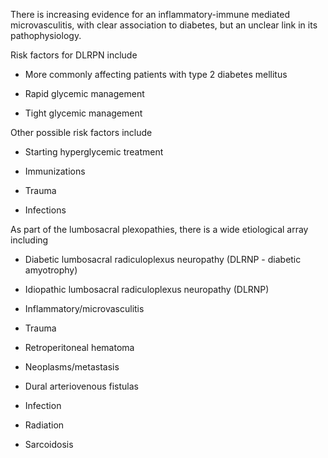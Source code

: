 There is increasing evidence for an inflammatory-immune mediated microvasculitis, with clear association to diabetes, but an unclear link in its pathophysiology.

Risk factors for DLRPN include

- More commonly affecting patients with type 2 diabetes mellitus

- Rapid glycemic management

- Tight glycemic management

Other possible risk factors include

- Starting hyperglycemic treatment

- Immunizations

- Trauma

- Infections

As part of the lumbosacral plexopathies, there is a wide etiological array including

- Diabetic lumbosacral radiculoplexus neuropathy (DLRNP - diabetic amyotrophy)

- Idiopathic lumbosacral radiculoplexus neuropathy (DLRNP)

- Inflammatory/microvasculitis

- Trauma

- Retroperitoneal hematoma

- Neoplasms/metastasis

- Dural arteriovenous fistulas

- Infection

- Radiation

- Sarcoidosis